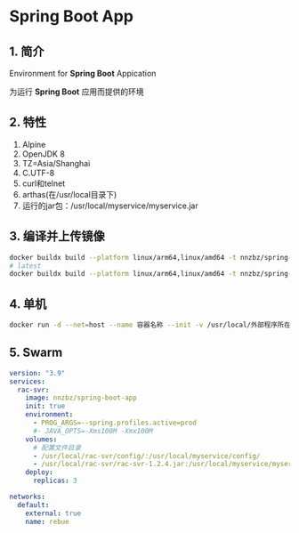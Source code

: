 # Spring Boot App

## 1. 简介

Environment for **Spring Boot** Appication

为运行 **Spring Boot** 应用而提供的环境

## 2. 特性

1. Alpine
2. OpenJDK 8
3. TZ=Asia/Shanghai
4. C.UTF-8
5. curl和telnet
6. arthas(在/usr/local目录下)
7. 运行的jar包：/usr/local/myservice/myservice.jar

## 3. 编译并上传镜像

```sh
docker buildx build --platform linux/arm64,linux/amd64 -t nnzbz/spring-boot-app:1.0.8 . --push
# latest
docker buildx build --platform linux/arm64,linux/amd64 -t nnzbz/spring-boot-app:latest . --push
```

## 4. 单机

```sh
docker run -d --net=host --name 容器名称 --init -v /usr/local/外部程序所在目录:/usr/local/myservice --restart=always nnzbz/spring-boot-app
```

## 5. Swarm

```yaml
version: "3.9"
services:
  rac-svr:
    image: nnzbz/spring-boot-app
    init: true
    environment:
      - PROG_ARGS=--spring.profiles.active=prod
      #- JAVA_OPTS=-Xms100M -Xmx100M
    volumes:
      # 配置文件目录
      - /usr/local/rac-svr/config/:/usr/local/myservice/config/
      - /usr/local/rac-svr/rac-svr-1.2.4.jar:/usr/local/myservice/myservice.jar
    deploy:
      replicas: 3

networks:
  default:
    external: true
    name: rebue
```
